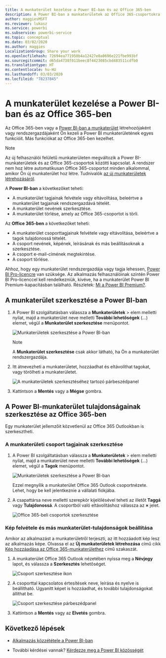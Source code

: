 ```yaml
---
title: A munkaterület kezelése a Power BI-ban és az Office 365-ben
description: A Power BI-ban a munkaterületek az Office 365-csoportokra épülő együttműködési felületek. A munkaterületeket a Power BI-ban és az Office 365-ben is kezelheti.
author: maggiesMSFT
ms.reviewer: lukasz
ms.service: powerbi
ms.subservice: powerbi-service
ms.topic: conceptual
ms.date: 03/02/2020
ms.author: maggies
LocalizationGroup: Share your work
ms.openlocfilehash: 72694ea771950b4a12427e0a0696e221fbe993bf
ms.sourcegitcommit: d65da4738f011beec8f4423085cbd483511cdfb0
ms.translationtype: HT
ms.contentlocale: hu-HU
ms.lasthandoff: 03/03/2020
ms.locfileid: "78237845"
---
```

# <a name="manage-your-workspace-in-power-bi-and-office-365"></a>A munkaterület kezelése a Power BI-ban és az Office 365-ben

Az Office 365-ben vagy a [Power BI-ban a munkaterület](service-create-distribute-apps.md) létrehozójaként vagy rendszergazdájaként Ön kezeli a Power BI munkaterületének egyes funkcióit. Más funkciókat az Office 365-ben kezelhet.

> [!NOTE]
> Az új felhasználói felületű munkaterületen megváltozik a Power BI-munkaterületek és az Office 365-csoportok közötti kapcsolat. A rendszer nem hoz létre automatikusan Office 365-csoportot minden alkalommal, amikor Ön új munkaterület hoz létre. Tudnivalók [az új munkaterületek létrehozásáról](service-create-the-new-workspaces.md).

A **Power BI-ban** a következőket teheti:

* A munkaterület tagjainak felvétele vagy eltávolítása, beleértve a munkaterület tagjainak rendszergazdává tételét.
* A munkaterület nevének szerkesztése.
* A munkaterület törlése, amely az Office 365-csoportot is törli.

Az **Office 365-ben** a következőket teheti:

* A munkaterület csoporttagjainak felvétele vagy eltávolítása, beleértve a tagok tulajdonossá tételét.
* A csoport nevének, képének, leírásának és más beállításoknak a szerkesztése.
* A csoport e-mail-címének megtekintése.
* A csoport törlése.

Ahhoz, hogy egy munkaterület rendszergazdája vagy tagja lehessen, [Power BI Pro-licencre](service-features-license-type.md) van szüksége. Az alkalmazás felhasználóinak szintén Power BI Pro-licenccel kell rendelkezniük, kivéve, ha a munkaterület Power BI Premium-kapacitásban található. Részletek: [Mi a Power BI Premium?](service-premium-what-is.md).

## <a name="edit-your-workspace-in-power-bi"></a>A munkaterület szerkesztése a Power BI-ban

1. A Power BI szolgáltatásban válassza a **Munkaterületek** > elem melletti nyilat, majd a munkaterület neve melletti **További lehetőségek** (...) elemet, végül a **Munkaterület szerkesztése** menüpontot.

   ![Munkaterületek szerkesztése a Power BI-ban](media/service-manage-app-workspace-in-power-bi-and-office-365/power-bi-app-ellipsis.png)

   > [!NOTE]
   > A **Munkaterület szerkesztése** csak akkor látható, ha Ön a munkaterület rendszergazdája.

1. Itt átnevezheti a munkaterületet, hozzáadhat és eltávolíthat tagokat, vagy törölheti a munkaterületet.

   ![A munkaterületek szerkesztéséhez tartozó párbeszédpanel](media/service-manage-app-workspace-in-power-bi-and-office-365/power-bi-app-edit-workspace.png)

1. Kattintson a **Mentés** vagy a **Mégse** gombra.

## <a name="edit-power-bi-workspace-properties-in-office-365"></a>A Power BI-munkaterület tulajdonságainak szerkesztése az Office 365-ben

Egy munkaterület jellemzőit közvetlenül az Office 365 Outlookban is szerkesztheti.

### <a name="edit-the-members-of-the-workspace-group"></a>A munkaterületi csoport tagjainak szerkesztése

1. A Power BI szolgáltatásban válassza a **Munkaterületek** > elem melletti nyilat, majd a munkaterület neve melletti **További lehetőségek** (...) elemet, végül a **Tagok** menüpontot.

   ![Munkaterületek szerkesztése a Power BI-ban](media/service-manage-app-workspace-in-power-bi-and-office-365/power-bi-app-ellipsis-members.png)

   Ezzel megnyílik a munkaterület Office 365 Outlook csoportnézete. Lehet, hogy be kell jelentkeznie a vállalati fiókjába.

1. A csapattársa neve melletti szerepkör kijelölésével teheti az illetőt **Taggá** vagy **Tulajdonossá**. A csoportból való eltávolításhoz válassza az **×** jelet.

   ![Office 365-beli csoportok szerkesztése](media/service-manage-app-workspace-in-power-bi-and-office-365/pbi_managegroupo365.png)

### <a name="add-an-image-and-set-other-workspace-properties"></a>Kép felvétele és más munkaterület-tulajdonságok beállítása

Amikor az alkalmazást a munkaterületről terjeszti, az itt hozzáadott kép lesz az alkalmazás képe. Olvassa el az **Új munkaterületek létrehozása** című cikk [Kép hozzáadása az Office 365-munkaterülethez](service-create-workspaces.md#add-an-image-to-your-office-365-workspace-optional) című szakaszát.

1. A munkaterület Office 365 Outlook nézetében nyissa meg a **Névjegy** lapot, és válassza a **Szerkesztés** lehetőséget.

    ![Csoport szerkesztése ikon](media/service-manage-app-workspace-in-power-bi-and-office-365/pbi_editgroupo365.png)
1. A csoporttal kapcsolatos értesítések neve, leírása és nyelve is beállítható. Ugyanitt képet is hozzáadhat, és további tulajdonságokat állíthat be.

   ![Csoport szerkesztése párbeszédpanel](media/service-manage-app-workspace-in-power-bi-and-office-365/pbi_editgrpo365dialog.png)

1. Kattintson a **Mentés** vagy az **Elvetés** gombra.

## <a name="next-steps"></a>Következő lépések

* [Alkalmazás közzététele a Power BI-ban](service-create-distribute-apps.md)

* További kérdései vannak? [Kérdezze meg a Power BI közösségét](https://community.powerbi.com/)
